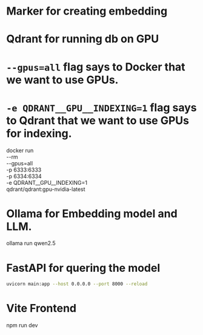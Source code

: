 
# Marker for creating embedding 

# Qdrant for running db on GPU
# `--gpus=all` flag says to Docker that we want to use GPUs.
# `-e QDRANT__GPU__INDEXING=1` flag says to Qdrant that we want to use GPUs for indexing.
docker run \
	--rm \
	--gpus=all \
	-p 6333:6333 \
	-p 6334:6334 \
	-e QDRANT__GPU__INDEXING=1 \
	qdrant/qdrant:gpu-nvidia-latest

# Ollama for Embedding model and LLM. 
ollama run qwen2.5

# FastAPI for quering the model 
```bash
uvicorn main:app --host 0.0.0.0 --port 8000 --reload
```
# Vite Frontend
npm run dev